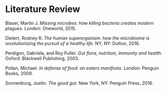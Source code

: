 # Literature Review

Blaser, Martin J. *Missing microbes: how killing bacteria creates modern plagues.* London: Oneworld, 2015.

Dietert, Rodney R. *The human superorganism: how the microbiome is revolutionizing the pursuit of a healthy life.* NY, NY: Dutton, 2016.

Perdigon, Gabriela, and Roy Fuller. *Gut flora, nutrition, immunity and health.* Oxford: Blackwell Publishing, 2003.

Pollan, Michael. *In defense of food: an eaters manifesto.* London: Penguin Books, 2009.

Sonnenburg, Justin. *The good gut.* New York, NY: Penguin Press, 2016.
